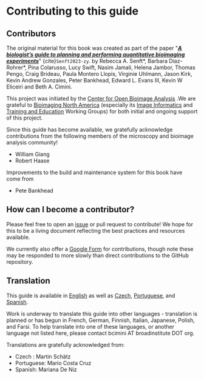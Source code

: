 # Contributing to this guide

## Contributors

The original material for this book was created as part of the paper "[**_A biologist’s guide to planning and performing quantitative bioimaging experiments_**](https://doi.org/10.1371/journal.pbio.3002167)" {cite}`Senft2023-zy`. by Rebecca A. Senft*, Barbara Diaz-Rohrer*, Pina Colarusso, Lucy Swift, Nasim Jamali, Helena Jambor, Thomas Pengo, Craig Brideau, Paula Montero Llopis, Virginie Uhlmann, Jason Kirk, Kevin Andrew Gonzales, Peter Bankhead, Edward L. Evans III, Kevin W Eliceiri and Beth A. Cimini.

This project was initiated by the [Center for Open Bioimage Analysis](https://openbioimageanalysis.org/) .We are grateful to [Bioimaging North America](https://www.bioimagingnorthamerica.org/) (especially its [Image Informatics](https://www.bioimagingnorthamerica.org/image-informatics-wg/) and [Training and Education](https://www.bioimagingnorthamerica.org/te-wg/) Working Groups) for both initial and ongoing support of this project.
	
Since this guide has become available, we gratefully acknowledge contributions from the following members of the microscopy and bioimage analysis community! 
- William Giang
- Robert Haase

Improvements to the build and maintenance system for this book have come from 
- Pete Bankhead

## How can I become a contributor?

Please feel free to open an [issue](https://github.com/broadinstitute/MicroscopyForBeginnersReferenceGuide/issues) or pull request to contribute! We hope for this to be a living document reflecting the best practices and resources available.

We currently also offer a [Google Form](https://docs.google.com/forms/d/e/1FAIpQLScWQbemviI2OkvVkeTKUOozAzKNndcZpXIB_nE0qFMl72lqvQ/viewform) for contributions, though note these may be responded to more slowly than direct contributions to the GitHub repository.


## Translation

This guide is available in [English](https://www.bioimagingguide.org) as well as [Czech](https://cs.bioimagingguide.org), [Portuguese](https://pt.bioimagingguide.org), and [Spanish](https://es.bioimagingguide.org). 

Work is underway to translate this guide into other languages - translation is planned or has begun in French, German, Finnish, Italian, Japanese, Polish, and Farsi. To help translate into one of these languages, or another language not listed here, please contact bcimini AT broadinstitute DOT org.

Translations are gratefully acknowledged from:

- Czech : Martin Schätz
- Portuguese: Mario Costa Cruz
- Spanish: Mariana De Niz
